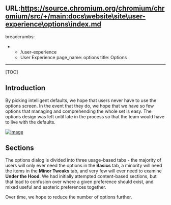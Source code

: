 URL:https://source.chromium.org/chromium/chromium/src/+/main:docs\website\site\user-experience\options\index.md
---
breadcrumbs:
- - /user-experience
  - User Experience
page_name: options
title: Options
---

[TOC]

## Introduction

By picking intelligent defaults, we hope that users never have to use the
options screen. In the event that they do, we hope that we have so few options
that managing and comprehending the whole set is easy. The options design was
left until late in the process so that the team would have to live with the
defaults.

[<img alt="image"
src="/user-experience/options/options_basics.png">](/user-experience/options/options_basics.png)

## Sections

The options dialog is divided into three usage-based tabs - the majority of
users will only ever need the options in the **Basics** tab, a minority will
need the items in the **Minor Tweaks** tab, and very few will ever need to
examine **Under the Hood**. We had initially attempted content-based sections,
but that lead to confusion over where a given preference should exist, and mixed
useful and esoteric preferences together.

Over time, we hope to reduce the number of options further.
